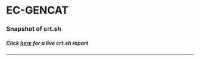 # EC-GENCAT
### Snapshot of crt.sh
##### Click [here](https://crt.sh/?q=60636BE2F294EC078F4C726964B4DD502B1C82E099CF775631E883FEEE45F951) for a live crt.sh report

---
